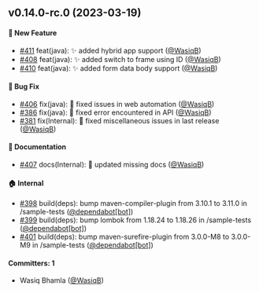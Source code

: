 
## v0.14.0-rc.0 (2023-03-19)

#### :rocket: New Feature
* [#411](https://github.com/BoykaFramework/boyka-framework/pull/411) feat(java): :sparkles: added hybrid app support ([@WasiqB](https://github.com/WasiqB))
* [#408](https://github.com/BoykaFramework/boyka-framework/pull/408) feat(java): :sparkles: added switch to frame using ID ([@WasiqB](https://github.com/WasiqB))
* [#410](https://github.com/BoykaFramework/boyka-framework/pull/410) feat(java): :sparkles: added form data body support ([@WasiqB](https://github.com/WasiqB))

#### :bug: Bug Fix
* [#406](https://github.com/BoykaFramework/boyka-framework/pull/406) fix(java): :bug: fixed issues in web automation ([@WasiqB](https://github.com/WasiqB))
* [#386](https://github.com/BoykaFramework/boyka-framework/pull/386) fix(java): :bug: fixed error encountered in API ([@WasiqB](https://github.com/WasiqB))
* [#381](https://github.com/BoykaFramework/boyka-framework/pull/381) fix(Internal): :bug: fixed miscellaneous issues in last release ([@WasiqB](https://github.com/WasiqB))

#### :memo: Documentation
* [#407](https://github.com/BoykaFramework/boyka-framework/pull/407) docs(Internal): :memo: updated missing docs ([@WasiqB](https://github.com/WasiqB))

#### :house: Internal
* [#398](https://github.com/BoykaFramework/boyka-framework/pull/398) build(deps): bump maven-compiler-plugin from 3.10.1 to 3.11.0 in /sample-tests ([@dependabot[bot]](https://github.com/apps/dependabot))
* [#399](https://github.com/BoykaFramework/boyka-framework/pull/399) build(deps): bump lombok from 1.18.24 to 1.18.26 in /sample-tests ([@dependabot[bot]](https://github.com/apps/dependabot))
* [#401](https://github.com/BoykaFramework/boyka-framework/pull/401) build(deps): bump maven-surefire-plugin from 3.0.0-M8 to 3.0.0-M9 in /sample-tests ([@dependabot[bot]](https://github.com/apps/dependabot))

#### Committers: 1
- Wasiq Bhamla ([@WasiqB](https://github.com/WasiqB))
